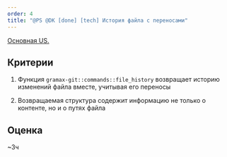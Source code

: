 ```yaml
---
order: 4
title: "@PS @DK [done] [tech] История файла с переносами"
---
```


[Основная US.](./../git/history)

## Критерии

1. Функция `gramax-git::commands::file_history` возвращает историю изменений файла вместе, учитывая его переносы

2. Возвращаемая структура содержит информацию не только о контенте, но и о путях файла

## Оценка

\~3ч